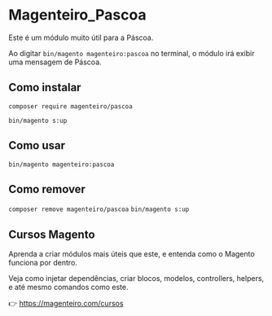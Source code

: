 # Magenteiro_Pascoa

Este é um módulo muito útil para a Páscoa.

Ao digitar `bin/magento magenteiro:pascoa` no terminal, o módulo irá exibir uma mensagem de Páscoa.


## Como instalar

`composer require magenteiro/pascoa`

`bin/magento s:up`

## Como usar

`bin/magento magenteiro:pascoa`

## Como remover
`composer remove magenteiro/pascoa`
`bin/magento s:up`

## Cursos Magento
Aprenda a criar módulos mais úteis que este, e entenda como o Magento funciona por dentro.

Veja como injetar dependências, criar blocos, modelos, controllers, helpers, e até mesmo comandos como este.

👉 https://magenteiro.com/cursos 
